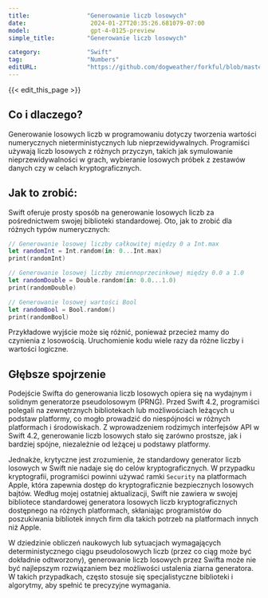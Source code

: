 ```yaml
---
title:                "Generowanie liczb losowych"
date:                  2024-01-27T20:35:26.681079-07:00
model:                 gpt-4-0125-preview
simple_title:         "Generowanie liczb losowych"

category:             "Swift"
tag:                  "Numbers"
editURL:              "https://github.com/dogweather/forkful/blob/master/content/pl/swift/generating-random-numbers.md"
---
```


{{< edit_this_page >}}

## Co i dlaczego?

Generowanie losowych liczb w programowaniu dotyczy tworzenia wartości numerycznych nieterministycznych lub nieprzewidywalnych. Programiści używają liczb losowych z różnych przyczyn, takich jak symulowanie nieprzewidywalności w grach, wybieranie losowych próbek z zestawów danych czy w celach kryptograficznych.

## Jak to zrobić:

Swift oferuje prosty sposób na generowanie losowych liczb za pośrednictwem swojej biblioteki standardowej. Oto, jak to zrobić dla różnych typów numerycznych:

```Swift
// Generowanie losowej liczby całkowitej między 0 a Int.max
let randomInt = Int.random(in: 0...Int.max)
print(randomInt)

// Generowanie losowej liczby zmiennoprzecinkowej między 0.0 a 1.0
let randomDouble = Double.random(in: 0.0...1.0)
print(randomDouble)

// Generowanie losowej wartości Bool
let randomBool = Bool.random()
print(randomBool)
```

Przykładowe wyjście może się różnić, ponieważ przecież mamy do czynienia z losowością. Uruchomienie kodu wiele razy da różne liczby i wartości logiczne.

## Głębsze spojrzenie

Podejście Swifta do generowania liczb losowych opiera się na wydajnym i solidnym generatorze pseudolosowym (PRNG). Przed Swift 4.2, programiści polegali na zewnętrznych bibliotekach lub możliwościach leżących u podstaw platformy, co mogło prowadzić do niespójności w różnych platformach i środowiskach. Z wprowadzeniem rodzimych interfejsów API w Swift 4.2, generowanie liczb losowych stało się zarówno prostsze, jak i bardziej spójne, niezależnie od leżącej u podstawy platformy.

Jednakże, krytyczne jest zrozumienie, że standardowy generator liczb losowych w Swift nie nadaje się do celów kryptograficznych. W przypadku kryptografii, programiści powinni używać ramki `Security` na platformach Apple, która zapewnia dostęp do kryptograficznie bezpiecznych losowych bajtów. Według mojej ostatniej aktualizacji, Swift nie zawiera w swojej bibliotece standardowej generatora losowych liczb kryptograficznych dostępnego na różnych platformach, skłaniając programistów do poszukiwania bibliotek innych firm dla takich potrzeb na platformach innych niż Apple.

W dziedzinie obliczeń naukowych lub sytuacjach wymagających deterministycznego ciągu pseudolosowych liczb (przez co ciąg może być dokładnie odtworzony), generowanie liczb losowych przez Swifta może nie być najlepszym rozwiązaniem bez możliwości ustalenia ziarna generatora. W takich przypadkach, często stosuje się specjalistyczne biblioteki i algorytmy, aby spełnić te precyzyjne wymagania.
